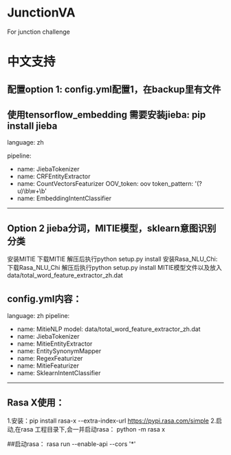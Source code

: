 # JunctionVA

For junction challenge

#  中文支持
##  配置option 1: config.yml配置1，在backup里有文件
使用tensorflow_embedding
需要安装jieba: pip install jieba
------------------------------------------
language: zh

pipeline:
- name: JiebaTokenizer
- name: CRFEntityExtractor
- name: CountVectorsFeaturizer
  OOV_token: oov
  token_pattern: '(?u)\b\w+\b'
- name: EmbeddingIntentClassifier
-----------------------------------------


##  Option 2 jieba分词，MITIE模型，sklearn意图识别分类
安装MITIE
    下载MITIE
    解压后执行python setup.py install
安装Rasa_NLU_Chi:
    下载Rasa_NLU_Chi
    解压后执行python setup.py install
MITIE模型文件以及放入data/total_word_feature_extractor_zh.dat

config.yml内容：
---------------------------------
language: zh
pipeline:
- name: MitieNLP
  model: data/total_word_feature_extractor_zh.dat
- name: JiebaTokenizer
- name: MitieEntityExtractor
- name: EntitySynonymMapper
- name: RegexFeaturizer
- name: MitieFeaturizer
- name: SklearnIntentClassifier
------------------------------------




## Rasa X使用：
1.安装：pip install rasa-x --extra-index-url https://pypi.rasa.com/simple
2.启动,在rasa 工程目录下,会一并启动rasa：
 python -m rasa x


##启动rasa：
rasa run --enable-api --cors '*'
